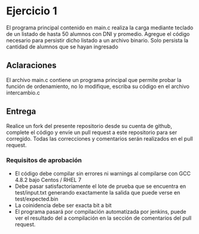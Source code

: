 # Ejercicio 1

El programa principal contenido en main.c realiza la carga mediante teclado de un listado de hasta 50 alumnos con DNI y promedio.
Agregue el código necesario para persistir dicho listado a un archivo binario.
Solo persista la cantidad de alumnos que se hayan ingresado

## Aclaraciones
El archivo main.c contiene un programa principal que permite probar la función de ordenamiento, no lo modifique, escriba su código en el archivo intercambio.c

## Entrega
Realice un fork del presente repositorio desde su cuenta de github, complete el código y envíe un pull request a este repositorio para ser corregido.
Todas las correcciones y comentarios serán realizados en el pull request.

### Requisitos de aprobación
* El código debe compilar sin errores ni warnings al compilarse con GCC 4.8.2 bajo Centos / RHEL 7
* Debe pasar satisfactoriamente el lote de prueba que se encuentra en test/input.txt generando exactamente la salida que puede verse en test/expected.bin
* La coinidencia debe ser exacta bit a bit
* El programa pasará por compilación automatizada por jenkins, puede ver el resultado del a compilación en la sección de comentarios del pull request.
